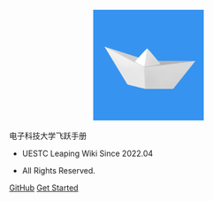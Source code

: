 <p align="center">
  <a href="https://github.com/UESTC-Leap/UESTC-Leap">
    <img alt="docsify" src="src/_media/hepan_logo.png" height="200">
  </a>
</p>


<middle>电子科技大学飞跃手册</middle>


<!-- > SUSTech Application Wiki -->

- UESTC Leaping Wiki Since 2022.04

- All Rights Reserved.

[GitHub](https://github.com/UESTC-Leap/UESTC-Leap)
[Get Started](#电子科技大学飞跃手册)
